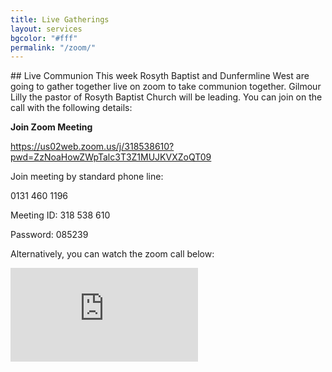 ```yaml
---
title: Live Gatherings
layout: services
bgcolor: "#fff"
permalink: "/zoom/"
---
```


<div class="col-lg-12 text-normal">
## Live Communion 
This week Rosyth Baptist and Dunfermline West are going to gather together live on zoom to take communion together. Gilmour Lilly the pastor of Rosyth Baptist Church will be leading. You can join on the call with the following details:

**Join Zoom Meeting**

<a href='https://us02web.zoom.us/j/318538610?pwd=ZzNoaHowZWpTalc3T3Z1MUJKVXZoQT09'>https://us02web.zoom.us/j/318538610?pwd=ZzNoaHowZWpTalc3T3Z1MUJKVXZoQT09</a>

Join meeting by standard phone line:

0131 460 1196

Meeting ID: 318 538 610

Password: 085239

Alternatively, you can watch the zoom call below:

<div class="video-container">
<iframe src="https://www.youtube.com/embed/t-Mie5E0W-E" frameborder="0" allow="accelerometer; autoplay; encrypted-media; gyroscope; picture-in-picture" class="video" allowfullscreen></iframe>
</div>

</div>